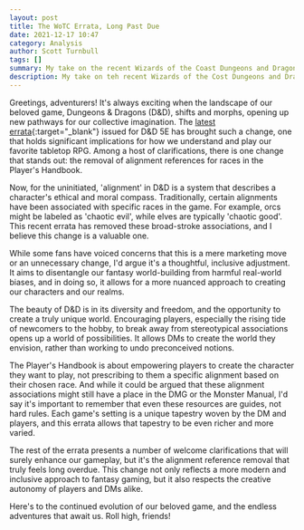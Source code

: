 ```yaml
---
layout: post
title: The WoTC Errata, Long Past Due
date: 2021-12-17 10:47
category: Analysis
author: Scott Turnbull
tags: []
summary: My take on the recent Wizards of the Coast Dungeons and Dragons 5e errata.
description: My take on teh recent Wizards of the Cost Dungeons and Dragons 5e errata.
---
```


Greetings, adventurers! It's always exciting when the landscape of our beloved game, Dungeons & Dragons (D&D), shifts and morphs, opening up new pathways for our collective imagination. The [latest errata](https://media.wizards.com/2020/dnd/downloads/PH-Errata.pdf){:target="_blank"} issued for D&D 5E has brought such a change, one that holds significant implications for how we understand and play our favorite tabletop RPG. Among a host of clarifications, there is one change that stands out: the removal of alignment references for races in the Player's Handbook.

Now, for the uninitiated, 'alignment' in D&D is a system that describes a character's ethical and moral compass. Traditionally, certain alignments have been associated with specific races in the game. For example, orcs might be labeled as 'chaotic evil', while elves are typically 'chaotic good'. This recent errata has removed these broad-stroke associations, and I believe this change is a valuable one.

While some fans have voiced concerns that this is a mere marketing move or an unnecessary change, I'd argue it's a thoughtful, inclusive adjustment. It aims to disentangle our fantasy world-building from harmful real-world biases, and in doing so, it allows for a more nuanced approach to creating our characters and our realms.

The beauty of D&D is in its diversity and freedom, and the opportunity to create a truly unique world. Encouraging players, especially the rising tide of newcomers to the hobby, to break away from stereotypical associations opens up a world of possibilities. It allows DMs to create the world they envision, rather than working to undo preconceived notions.

The Player's Handbook is about empowering players to create the character they want to play, not prescribing to them a specific alignment based on their chosen race. And while it could be argued that these alignment associations might still have a place in the DMG or the Monster Manual, I'd say it's important to remember that even these resources are guides, not hard rules. Each game's setting is a unique tapestry woven by the DM and players, and this errata allows that tapestry to be even richer and more varied.

The rest of the errata presents a number of welcome clarifications that will surely enhance our gameplay, but it's the alignment reference removal that truly feels long overdue. This change not only reflects a more modern and inclusive approach to fantasy gaming, but it also respects the creative autonomy of players and DMs alike.

Here's to the continued evolution of our beloved game, and the endless adventures that await us. Roll high, friends!